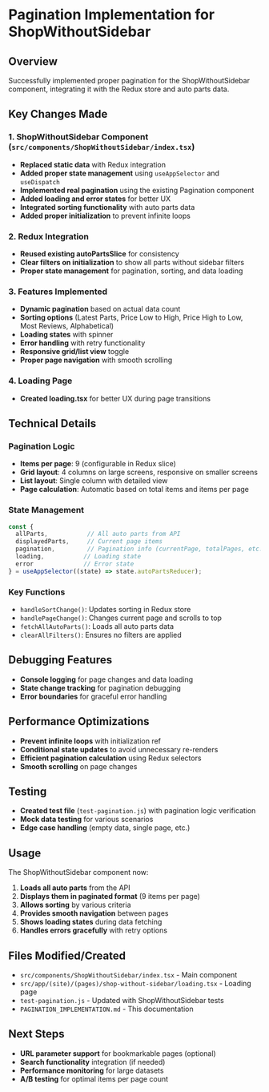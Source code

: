# Pagination Implementation for ShopWithoutSidebar

## Overview
Successfully implemented proper pagination for the ShopWithoutSidebar component, integrating it with the Redux store and auto parts data.

## Key Changes Made

### 1. ShopWithoutSidebar Component (`src/components/ShopWithoutSidebar/index.tsx`)
- **Replaced static data** with Redux integration
- **Added proper state management** using `useAppSelector` and `useDispatch`
- **Implemented real pagination** using the existing Pagination component
- **Added loading and error states** for better UX
- **Integrated sorting functionality** with auto parts data
- **Added proper initialization** to prevent infinite loops

### 2. Redux Integration
- **Reused existing autoPartsSlice** for consistency
- **Clear filters on initialization** to show all parts without sidebar filters
- **Proper state management** for pagination, sorting, and data loading

### 3. Features Implemented
- **Dynamic pagination** based on actual data count
- **Sorting options** (Latest Parts, Price Low to High, Price High to Low, Most Reviews, Alphabetical)
- **Loading states** with spinner
- **Error handling** with retry functionality
- **Responsive grid/list view** toggle
- **Proper page navigation** with smooth scrolling

### 4. Loading Page
- **Created loading.tsx** for better UX during page transitions

## Technical Details

### Pagination Logic
- **Items per page**: 9 (configurable in Redux slice)
- **Grid layout**: 4 columns on large screens, responsive on smaller screens
- **List layout**: Single column with detailed view
- **Page calculation**: Automatic based on total items and items per page

### State Management
```typescript
const { 
  allParts,           // All auto parts from API
  displayedParts,     // Current page items
  pagination,         // Pagination info (currentPage, totalPages, etc.)
  loading,           // Loading state
  error              // Error state
} = useAppSelector((state) => state.autoPartsReducer);
```

### Key Functions
- `handleSortChange()`: Updates sorting in Redux store
- `handlePageChange()`: Changes current page and scrolls to top
- `fetchAllAutoParts()`: Loads all auto parts data
- `clearAllFilters()`: Ensures no filters are applied

## Debugging Features
- **Console logging** for page changes and data loading
- **State change tracking** for pagination debugging
- **Error boundaries** for graceful error handling

## Performance Optimizations
- **Prevent infinite loops** with initialization ref
- **Conditional state updates** to avoid unnecessary re-renders
- **Efficient pagination calculation** using Redux selectors
- **Smooth scrolling** on page changes

## Testing
- **Created test file** (`test-pagination.js`) with pagination logic verification
- **Mock data testing** for various scenarios
- **Edge case handling** (empty data, single page, etc.)

## Usage
The ShopWithoutSidebar component now:
1. **Loads all auto parts** from the API
2. **Displays them in paginated format** (9 items per page)
3. **Allows sorting** by various criteria
4. **Provides smooth navigation** between pages
5. **Shows loading states** during data fetching
6. **Handles errors gracefully** with retry options

## Files Modified/Created
- `src/components/ShopWithoutSidebar/index.tsx` - Main component
- `src/app/(site)/(pages)/shop-without-sidebar/loading.tsx` - Loading page
- `test-pagination.js` - Updated with ShopWithoutSidebar tests
- `PAGINATION_IMPLEMENTATION.md` - This documentation

## Next Steps
- **URL parameter support** for bookmarkable pages (optional)
- **Search functionality** integration (if needed)
- **Performance monitoring** for large datasets
- **A/B testing** for optimal items per page count